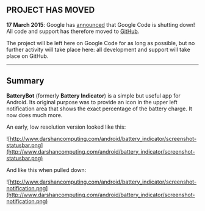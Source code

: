 ## PROJECT HAS MOVED ##

**17 March 2015**: Google has [announced](http://google-opensource.blogspot.com/2015/03/farewell-to-google-code.html) that Google Code is shutting down!  All code and support has therefore moved to [GitHub](https://github.com/darshan-/Battery-Indicator-Support/blob/master/SourceCode.md).

The project will be left here on Google Code for as long as possible, but no further activity will take place here: all development and support will take place on GitHub.


---


## Summary ##

**BatteryBot** (formerly **Battery Indicator**) is a simple but useful app for Android.  Its original purpose was to provide an icon in the upper left notification area that shows the exact percentage of the battery charge.  It now does much more.

An early, low resolution version looked like this:

![http://www.darshancomputing.com/android/battery_indicator/screenshot-statusbar.png](http://www.darshancomputing.com/android/battery_indicator/screenshot-statusbar.png)

And like this when pulled down:

![http://www.darshancomputing.com/android/battery_indicator/screenshot-notification.png](http://www.darshancomputing.com/android/battery_indicator/screenshot-notification.png)
